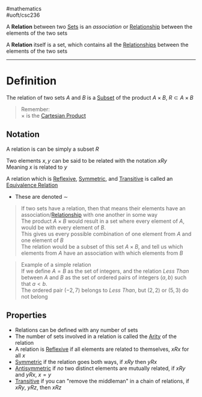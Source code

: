 #mathematics  
#uoft/csc236 

A **Relation** between two [Sets](../../../Mathematics/MAT223%20Notes/Set.md) is an *association* or [Relationship](Relationship.md) between the elements of the two sets

A **Relation** itself is a set, which contains all the [Relationships](Relationship.md) between the elements of the two sets

---
# Definition
The relation of two sets $A$ and $B$ is a [Subset](Subset) of the product $A\times B$, $R\subset A\times B$

>Remember:  
>	$\times$ is the [Cartesian Product](../../../Mathematics/MAT301%20Notes/Cartesian%20Product.md)
## Notation
A relation is can be simply a subset $R$

Two elements $x,y$ can be said to be related with the notation $xRy$  
	Meaning $x$ is related to $y$

A relation which is [Reflexive](../../../Mathematics/MAT301%20Notes/Reflexive.md), [Symmetric](Symmetric.md), and [Transitive](Transitive.md) is called an [Equivalence Relation](../../../Mathematics/MAT301%20Notes/Equivalence%20Relation.md)
- These are denoted $\sim$ 

> If two sets have a relation, then that means their elements have an association/[Relationship](Relationship.md) with one another in some way  
> The product $A\times B$ would result in a set where every element of $A$, would be with every element of $B$.  
> 	This gives us every possible combination of one element from $A$ and one element of $B$  
> 	The relation would be a subset of this set $A\times B$, and tell us which elements from $A$ have an association with which elements from $B$

>Example of a simple relation  
> If we define $A=B$ as the set of integers, and the relation *Less Than* between $A$ and $B$ as the set of ordered pairs of integers $(a,b)$ such that $a<b$.  
> 	The ordered pair $(-2,7)$ belongs to *Less Than*, but $(2,2)$ or $(5,3)$ do not belong

## Properties
- Relations can be defined with any number of sets
- The number of sets involved in a relation is called the [Arity](Arity.md) of the relation
- A relation is  [Reflexive](../../../Mathematics/MAT301%20Notes/Reflexive.md) if all elements are related to themselves, $xRx$ for all $x$
- [Symmetric](Symmetric.md) if the relation goes both ways, if $xRy$ then $yRx$
- [Antisymmetric](Antisymmetric.md) if *no* two distinct elements are mutually related, if $xRy$ and $yRx$, $x=y$
- [Transitive](Transitive.md) if you can "remove the middleman" in a chain of relations, if $xRy$, $yRz$, then $xRz$
